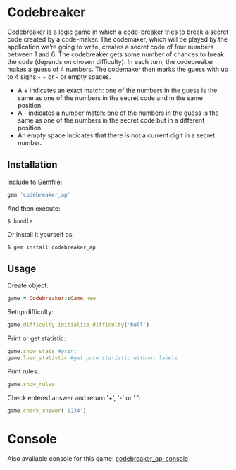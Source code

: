 # Codebreaker

Codebreaker is a logic game in which a code-breaker tries to break a secret code created by a code-maker. The codemaker, which will be played by the application we’re going to write, creates a secret code of four numbers between 1 and 6.
The codebreaker gets some number of chances to break the code (depends on chosen difficulty). In each turn, the codebreaker makes a guess of 4 numbers. The codemaker then marks the guess with up to 4 signs - + or - or empty spaces.
 - A + indicates an exact match: one of the numbers in the guess is the same as one of the numbers in the secret code and in the same position.
 - A - indicates a number match: one of the numbers in the guess is the same as one of the numbers in the secret code but in a different position.
 - An empty space indicates that there is not a current digit in a secret number.

## Installation

Include to Gemfile:

```ruby
gem 'codebreaker_ap'
```

And then execute:

    $ bundle

Or install it yourself as:

    $ gem install codebreaker_ap

## Usage

Create object: 
```ruby
game = Codebreaker::Game.new
```
Setup difficulty:
```ruby
game.difficulty.initialize_difficulty('hell')
```
Print or get statistic:
```ruby
game.show_stats #print
game.load_statistic #get pure statistic without labels
```
Print rules:
```ruby
game.show_rules
```
Check entered answer and return '+', '-' or ' ':
```ruby
game.check_answer('1234')
```

# Console
Also available console for this game: [codebreaker_ap-console
](https://github.com/andrewpetrenko1/codebreaker_ap-console "codebreaker_ap-console") 
